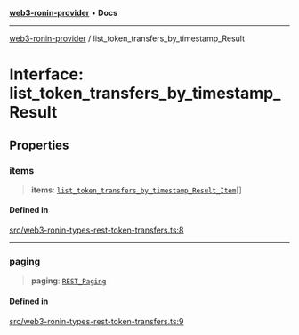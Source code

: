 [**web3-ronin-provider**](../README.md) • **Docs**

***

[web3-ronin-provider](../globals.md) / list\_token\_transfers\_by\_timestamp\_Result

# Interface: list\_token\_transfers\_by\_timestamp\_Result

## Properties

### items

> **items**: [`list_token_transfers_by_timestamp_Result_Item`](list_token_transfers_by_timestamp_Result_Item.md)[]

#### Defined in

[src/web3-ronin-types-rest-token-transfers.ts:8](https://github.com/chuacw/web3-ronin-provider/blob/1a659b81d9c7d7afbced0ae2b11550f4f6c0a233/src/web3-ronin-types-rest-token-transfers.ts#L8)

***

### paging

> **paging**: [`REST_Paging`](REST_Paging.md)

#### Defined in

[src/web3-ronin-types-rest-token-transfers.ts:9](https://github.com/chuacw/web3-ronin-provider/blob/1a659b81d9c7d7afbced0ae2b11550f4f6c0a233/src/web3-ronin-types-rest-token-transfers.ts#L9)
